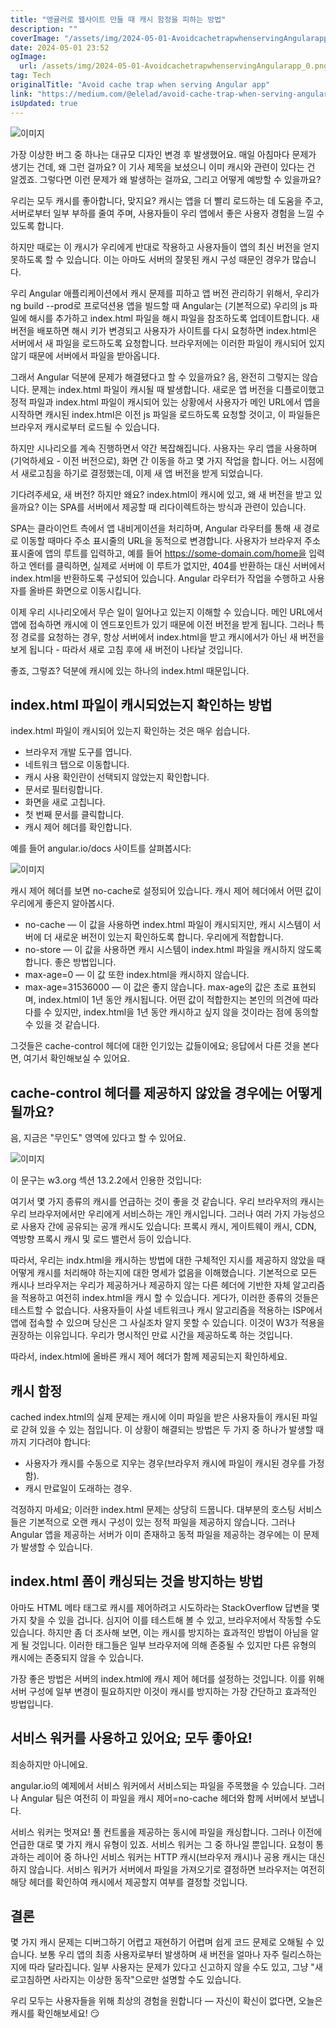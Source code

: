 ```yaml
---
title: "앵귤러로 웹사이트 만들 때 캐시 함정을 피하는 방법"
description: ""
coverImage: "/assets/img/2024-05-01-AvoidcachetrapwhenservingAngularapp_0.png"
date: 2024-05-01 23:52
ogImage:
  url: /assets/img/2024-05-01-AvoidcachetrapwhenservingAngularapp_0.png
tag: Tech
originalTitle: "Avoid cache trap when serving Angular app"
link: "https://medium.com/@elelad/avoid-cache-trap-when-serving-angular-app-c5981653d156"
isUpdated: true
---
```


![이미지](/assets/img/2024-05-01-AvoidcachetrapwhenservingAngularapp_0.png)

가장 이상한 버그 중 하나는 대규모 디자인 변경 후 발생했어요. 매일 아침마다 문제가 생기는 건데, 왜 그런 걸까요? 이 기사 제목을 보셨으니 이미 캐시와 관련이 있다는 건 알겠죠. 그렇다면 이런 문제가 왜 발생하는 걸까요, 그리고 어떻게 예방할 수 있을까요?

<!-- seedividend - 사각형 -->

<ins class="adsbygoogle"
     style="display:block"
     data-ad-client="ca-pub-4877378276818686"
     data-ad-slot="1898504329"
     data-ad-format="auto"
     data-full-width-responsive="true"></ins>

<script>
     (adsbygoogle = window.adsbygoogle || []).push({});
</script>

우리는 모두 캐시를 좋아합니다, 맞지요? 캐시는 앱을 더 빨리 로드하는 데 도움을 주고, 서버로부터 일부 부하를 줄여 주며, 사용자들이 우리 앱에서 좋은 사용자 경험을 느낄 수 있도록 합니다.

하지만 때로는 이 캐시가 우리에게 반대로 작용하고 사용자들이 앱의 최신 버전을 얻지 못하도록 할 수 있습니다. 이는 아마도 서버의 잘못된 캐시 구성 때문인 경우가 많습니다.

우리 Angular 애플리케이션에서 캐시 문제를 피하고 앱 버전 관리하기 위해서, 우리가 ng build --prod로 프로덕션용 앱을 빌드할 때 Angular는 (기본적으로) 우리의 js 파일에 해시를 추가하고 index.html 파일을 해시 파일을 참조하도록 업데이트합니다. 새 버전을 배포하면 해시 키가 변경되고 사용자가 사이트를 다시 요청하면 index.html은 서버에서 새 파일을 로드하도록 요청합니다. 브라우저에는 이러한 파일이 캐시되어 있지 않기 때문에 서버에서 파일을 받아옵니다.

그래서 Angular 덕분에 문제가 해결됐다고 할 수 있을까요? 음, 완전히 그렇지는 않습니다. 문제는 index.html 파일이 캐시될 때 발생합니다. 새로운 앱 버전을 디플로이했고 정적 파일과 index.html 파일이 캐시되어 있는 상황에서 사용자가 메인 URL에서 앱을 시작하면 캐시된 index.html은 이전 js 파일을 로드하도록 요청할 것이고, 이 파일들은 브라우저 캐시로부터 로드될 수 있습니다.

<!-- seedividend - 사각형 -->

<ins class="adsbygoogle"
     style="display:block"
     data-ad-client="ca-pub-4877378276818686"
     data-ad-slot="1898504329"
     data-ad-format="auto"
     data-full-width-responsive="true"></ins>

<script>
     (adsbygoogle = window.adsbygoogle || []).push({});
</script>

하지만 시나리오를 계속 진행하면서 약간 복잡해집니다. 사용자는 우리 앱을 사용하며(기억하세요 - 이전 버전으로), 화면 간 이동을 하고 몇 가지 작업을 합니다. 어느 시점에서 새로고침을 하기로 결정했는데, 이제 새 앱 버전을 받게 되었습니다.

기다려주세요, 새 버전? 하지만 왜요? index.html이 캐시에 있고, 왜 새 버전을 받고 있을까요? 이는 SPA를 서버에서 제공할 때 리다이렉트하는 방식과 관련이 있습니다.

SPA는 클라이언트 측에서 앱 내비게이션을 처리하며, Angular 라우터를 통해 새 경로로 이동할 때마다 주소 표시줄의 URL을 동적으로 변경합니다. 사용자가 브라우저 주소 표시줄에 앱의 루트를 입력하고, 예를 들어 https://some-domain.com/home을 입력하고 엔터를 클릭하면, 실제로 서버에 이 루트가 없지만, 404를 반환하는 대신 서버에서 index.html을 반환하도록 구성되어 있습니다. Angular 라우터가 작업을 수행하고 사용자를 올바른 화면으로 이동시킵니다.

이제 우리 시나리오에서 무슨 일이 일어나고 있는지 이해할 수 있습니다. 메인 URL에서 앱에 접속하면 캐시에 이 엔드포인트가 있기 때문에 이전 버전을 받게 됩니다. 그러나 특정 경로를 요청하는 경우, 항상 서버에서 index.html을 받고 캐시에서가 아닌 새 버전을 보게 됩니다 - 따라서 새로 고침 후에 새 버전이 나타날 것입니다.

<!-- seedividend - 사각형 -->

<ins class="adsbygoogle"
     style="display:block"
     data-ad-client="ca-pub-4877378276818686"
     data-ad-slot="1898504329"
     data-ad-format="auto"
     data-full-width-responsive="true"></ins>

<script>
     (adsbygoogle = window.adsbygoogle || []).push({});
</script>

좋죠, 그렇죠? 덕분에 캐시에 있는 하나의 index.html 때문입니다.

## index.html 파일이 캐시되었는지 확인하는 방법

index.html 파일이 캐시되어 있는지 확인하는 것은 매우 쉽습니다.

- 브라우저 개발 도구를 엽니다.
- 네트워크 탭으로 이동합니다.
- 캐시 사용 확인란이 선택되지 않았는지 확인합니다.
- 문서로 필터링합니다.
- 화면을 새로 고칩니다.
- 첫 번째 문서를 클릭합니다.
- 캐시 제어 헤더를 확인합니다.

<!-- seedividend - 사각형 -->

<ins class="adsbygoogle"
     style="display:block"
     data-ad-client="ca-pub-4877378276818686"
     data-ad-slot="1898504329"
     data-ad-format="auto"
     data-full-width-responsive="true"></ins>

<script>
     (adsbygoogle = window.adsbygoogle || []).push({});
</script>

예를 들어 angular.io/docs 사이트를 살펴봅시다:

![이미지](/assets/img/2024-05-01-AvoidcachetrapwhenservingAngularapp_1.png)

캐시 제어 헤더를 보면 no-cache로 설정되어 있습니다. 캐시 제어 헤더에서 어떤 값이 우리에게 좋은지 알아봅시다.

- no-cache — 이 값을 사용하면 index.html 파일이 캐시되지만, 캐시 시스템이 서버에 더 새로운 버전이 있는지 확인하도록 합니다. 우리에게 적합합니다.
- no-store — 이 값을 사용하면 캐시 시스템이 index.html 파일을 캐시하지 않도록 합니다. 좋은 방법입니다.
- max-age=0 — 이 값 또한 index.html을 캐시하지 않습니다.
- max-age=31536000 — 이 값은 좋지 않습니다. max-age의 값은 초로 표현되며, index.html이 1년 동안 캐시됩니다. 어떤 값이 적합한지는 본인의 의견에 따라 다를 수 있지만, index.html을 1년 동안 캐시하고 싶지 않을 것이라는 점에 동의할 수 있을 것 같습니다.

<!-- seedividend - 사각형 -->

<ins class="adsbygoogle"
     style="display:block"
     data-ad-client="ca-pub-4877378276818686"
     data-ad-slot="1898504329"
     data-ad-format="auto"
     data-full-width-responsive="true"></ins>

<script>
     (adsbygoogle = window.adsbygoogle || []).push({});
</script>

그것들은 cache-control 헤더에 대한 인기있는 값들이에요; 응답에서 다른 것을 본다면, 여기서 확인해보실 수 있어요.

## cache-control 헤더를 제공하지 않았을 경우에는 어떻게 될까요?

음, 지금은 "무인도" 영역에 있다고 할 수 있어요.

![이미지](/assets/img/2024-05-01-AvoidcachetrapwhenservingAngularapp_2.png)

<!-- seedividend - 사각형 -->

<ins class="adsbygoogle"
     style="display:block"
     data-ad-client="ca-pub-4877378276818686"
     data-ad-slot="1898504329"
     data-ad-format="auto"
     data-full-width-responsive="true"></ins>

<script>
     (adsbygoogle = window.adsbygoogle || []).push({});
</script>

이 문구는 w3.org 섹션 13.2.2에서 인용한 것입니다:

여기서 몇 가지 종류의 캐시를 언급하는 것이 좋을 것 같습니다. 우리 브라우저의 캐시는 우리 브라우저에서만 우리에게 서비스하는 개인 캐시입니다. 그러나 여러 가지 가능성으로 사용자 간에 공유되는 공개 캐시도 있습니다: 프록시 캐시, 게이트웨이 캐시, CDN, 역방향 프록시 캐시 및 로드 밸런서 등이 있습니다.

따라서, 우리는 indx.html을 캐시하는 방법에 대한 구체적인 지시를 제공하지 않았을 때 어떻게 캐시를 처리해야 하는지에 대한 명세가 없음을 이해했습니다. 기본적으로 모든 캐시나 브라우저는 우리가 제공하거나 제공하지 않는 다른 헤더에 기반한 자체 알고리즘을 적용하고 여전히 index.html을 캐시 할 수 있습니다. 게다가, 이러한 종류의 것들은 테스트할 수 없습니다. 사용자들이 사설 네트워크나 캐시 알고리즘을 적용하는 ISP에서 앱에 접속할 수 있으며 당신은 그 사실조차 알지 못할 수 있습니다. 이것이 W3가 적용을 권장하는 이유입니다. 우리가 명시적인 만료 시간을 제공하도록 하는 것입니다.

따라서, index.html에 올바른 캐시 제어 헤더가 함께 제공되는지 확인하세요.

<!-- seedividend - 사각형 -->

<ins class="adsbygoogle"
     style="display:block"
     data-ad-client="ca-pub-4877378276818686"
     data-ad-slot="1898504329"
     data-ad-format="auto"
     data-full-width-responsive="true"></ins>

<script>
     (adsbygoogle = window.adsbygoogle || []).push({});
</script>

## 캐시 함정

cached index.html의 실제 문제는 캐시에 이미 파일을 받은 사용자들이 캐시된 파일로 갇혀 있을 수 있는 점입니다. 이 상황이 해결되는 방법은 두 가지 중 하나가 발생할 때까지 기다려야 합니다:

- 사용자가 캐시를 수동으로 지우는 경우(브라우저 캐시에 파일이 캐시된 경우를 가정함).
- 캐시 만료일이 도래하는 경우.

걱정하지 마세요; 이러한 index.html 문제는 상당히 드뭅니다. 대부분의 호스팅 서비스들은 기본적으로 오랜 캐시 구성이 있는 정적 파일을 제공하지 않습니다. 그러나 Angular 앱을 제공하는 서버가 이미 존재하고 동적 파일을 제공하는 경우에는 이 문제가 발생할 수 있습니다.

<!-- seedividend - 사각형 -->

<ins class="adsbygoogle"
     style="display:block"
     data-ad-client="ca-pub-4877378276818686"
     data-ad-slot="1898504329"
     data-ad-format="auto"
     data-full-width-responsive="true"></ins>

<script>
     (adsbygoogle = window.adsbygoogle || []).push({});
</script>

## index.html 폼이 캐싱되는 것을 방지하는 방법

아마도 HTML 메타 태그로 캐시를 제어하려고 시도하라는 StackOverflow 답변을 몇 가지 찾을 수 있을 겁니다. 심지어 이를 테스트해 볼 수 있고, 브라우저에서 작동할 수도 있습니다. 하지만 좀 더 조사해 보면, 이는 캐시를 방지하는 효과적인 방법이 아님을 알게 될 것입니다. 이러한 태그들은 일부 브라우저에 의해 존중될 수 있지만 다른 유형의 캐시에는 존중되지 않을 수 있습니다.

가장 좋은 방법은 서버의 index.html에 캐시 제어 헤더를 설정하는 것입니다. 이를 위해 서버 구성에 일부 변경이 필요하지만 이것이 캐시를 방지하는 가장 간단하고 효과적인 방법입니다.

## 서비스 워커를 사용하고 있어요; 모두 좋아요!

<!-- seedividend - 사각형 -->

<ins class="adsbygoogle"
     style="display:block"
     data-ad-client="ca-pub-4877378276818686"
     data-ad-slot="1898504329"
     data-ad-format="auto"
     data-full-width-responsive="true"></ins>

<script>
     (adsbygoogle = window.adsbygoogle || []).push({});
</script>

죄송하지만 아니에요.

angular.io의 예제에서 서비스 워커에서 서비스되는 파일을 주목했을 수 있습니다. 그러나 Angular 팀은 여전히 이 파일을 캐시 제어=no-cache 헤더와 함께 서버에서 보냅니다.

서비스 워커는 멋져요! 풀 컨트롤을 제공하는 동시에 파일을 캐싱합니다. 그러나 이전에 언급한 대로 몇 가지 캐시 유형이 있죠. 서비스 워커는 그 중 하나일 뿐입니다. 요청이 통과하는 레이어 중 하나인 서비스 워커는 HTTP 캐시(브라우저 캐시)나 공용 캐시는 대신하지 않습니다. 서비스 워커가 서버에서 파일을 가져오기로 결정하면 브라우저는 여전히 해당 헤더를 확인하여 캐시에서 제공할지 여부를 결정할 것입니다.

## 결론

<!-- seedividend - 사각형 -->

<ins class="adsbygoogle"
     style="display:block"
     data-ad-client="ca-pub-4877378276818686"
     data-ad-slot="1898504329"
     data-ad-format="auto"
     data-full-width-responsive="true"></ins>

<script>
     (adsbygoogle = window.adsbygoogle || []).push({});
</script>

몇 가지 캐시 문제는 디버그하기 어렵고 재현하기 어렵며 쉽게 코드 문제로 오해될 수 있습니다. 보통 우리 앱의 최종 사용자로부터 발생하며 새 버전을 얼마나 자주 릴리스하는지에 따라 달라집니다. 일부 사용자는 문제가 있다고 신고하지 않을 수도 있고, 그냥 "새로고침하면 사라지는 이상한 동작"으로만 설명할 수도 있습니다.

우리 모두는 사용자들을 위해 최상의 경험을 원합니다 — 자신이 확신이 없다면, 오늘은 캐시를 확인해보세요! 😏
